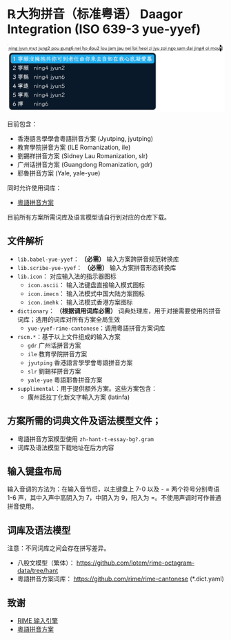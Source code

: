 # ℞大狗拼音（标准粤语） Daagor Integration (ISO 639-3 yue-yyef)

![EXAMPLE](https://github.com/KobeArthurScofield/rime-daagor-integration/blob/main/image/example-yue-yyef.png)

目前包含：
- 香港語言學學會粵語拼音方案 (Jyutping, jyutping)
- 教育學院拼音方案 (ILE Romanization, ile)
- 劉錫祥拼音方案 (Sidney Lau Romanization, slr)
- 广州话拼音方案 (Guangdong Romanization, gdr)
- 耶魯拼音方案 (Yale, yale-yue)

同时允许使用词库：
- [粵語拼音方案](https://github.com/rime/rime-cantonese)

目前所有方案所需词库及语言模型请自行到对应的仓库下载。

## 文件解析

- `lib.babel-yue-yyef`： **（必需）** 输入方案跨拼音规范转换库
- `lib.scribe-yue-yyef`： **（必需）** 输入方案拼音形态转换库
- `lib.icon`： 对应输入法的指示器图标
  - `icon.ascii`： 输入法键盘直接输入模式图标
  - `icon.imecn`： 输入法模式中国大陆方案图标
  - `icon.imehk`： 输入法模式香港方案图标
- `dictionary`： **（根据调用词库必需）** 词典处理库，用于对接需要使用的拼音词库；选用的词库对所有方案全局生效
  - `yue-yyef-rime-cantonese`：调用粵語拼音方案词库
- `rscm.*`：基于以上文件组成的输入方案
  - `gdr` 广州话拼音方案
  - `ile` 教育學院拼音方案
  - `jyutping` 香港語言學學會粵語拼音方案
  - `slr` 劉錫祥拼音方案
  - `yale-yue` 粵語耶魯拼音方案
- `supplimental`：用于提供额外方案。这些方案包含：
  - 廣州話拉丁化新文字輸入方案 (latinfa)

## 方案所需的词典文件及语法模型文件；

  * 粵語拼音方案模型使用 `zh-hant-t-essay-bg?.gram`
  * 词库及语法模型下载地址在后方内容

## 输入键盘布局

输入音调的方法为：在输入音节后，以主键盘上 7-0 以及 - = 两个符号分别粤语 1-6 声，其中入声中高阴入为 7，中阴入为 9，阳入为 =。不使用声调时可作普通拼音使用。

## 词库及语法模型

注意：不同词库之间会存在拼写差异。

- 八股文模型（繁体）： https://github.com/lotem/rime-octagram-data/tree/hant
- 粵語拼音方案词库： https://github.com/rime/rime-cantonese (*.dict.yaml)

## 致谢

- [RIME 输入引擎](https://github.com/rime)
- [粵語拼音方案](https://github.com/rime/rime-cantonese)

